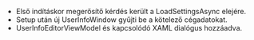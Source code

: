 - Első indításkor megerősítő kérdés került a LoadSettingsAsync elejére.
- Setup után új UserInfoWindow gyűjti be a kötelező cégadatokat.
- UserInfoEditorViewModel és kapcsolódó XAML dialógus hozzáadva.
